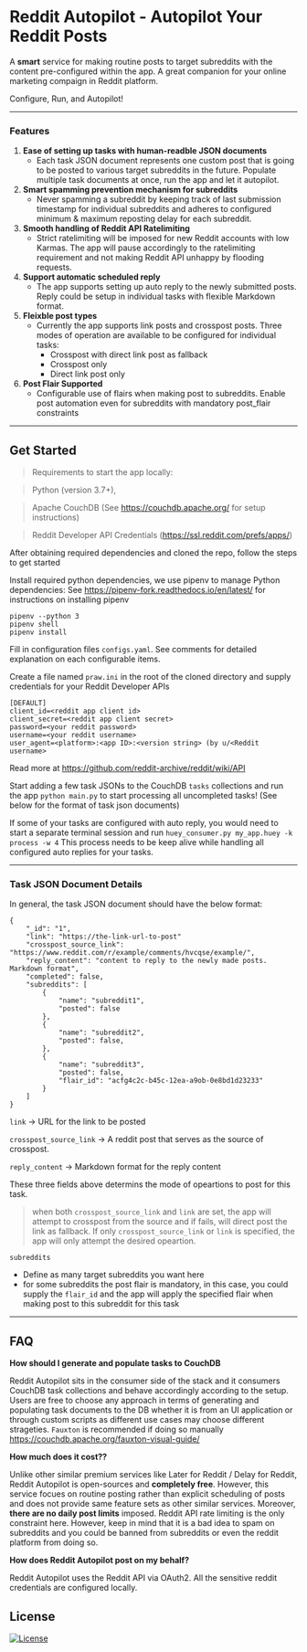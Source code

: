 

# Reddit Autopilot - Autopilot Your Reddit Posts



A **smart** service for making routine posts to target subreddits with the content pre-configured within the app. A great companion for your online marketing compaign in Reddit platform.

Configure, Run, and Autopilot!

---


### Features

1. **Ease of setting up tasks with human-readble JSON documents**
   * Each task JSON document represents one custom post that is going to be posted to various target subreddits in the future. Populate multiple task documents at once, run the app and let it autopilot. 
2. **Smart spamming prevention mechanism for subreddits**
   * Never spamming a subreddit by keeping track of last submission timestamp for individual subreddits and adheres to configured minimum & maximum reposting delay for each subreddit.
3. **Smooth handling of Reddit API Ratelimiting**
   * Strict ratelimiting will be imposed for new Reddit accounts with low Karmas. The app will pause accordingly to the ratelimiting requirement and not making Reddit API unhappy by flooding requests. 
4. **Support automatic scheduled reply**
   * The app supports setting up auto reply to the newly submitted posts. Reply could be setup in individual tasks with flexible Markdown format.
5. **Fleixble post types**
   * Currently the app supports link posts and crosspost posts. Three modes of operation are available to be configured for individual tasks:
        * Crosspost with direct link post as fallback
        * Crosspost only
        * Direct link post only
6. **Post Flair Supported**
   * Configurable use of flairs when making post to subreddits. Enable post automation even for subreddits with mandatory post_flair constraints
  
---

## Get Started

> Requirements to start the app locally:

> Python (version 3.7+), 

> Apache CouchDB (See https://couchdb.apache.org/ for setup instructions)

> Reddit Developer API Credentials (https://ssl.reddit.com/prefs/apps/)

  
  After obtaining required dependencies and cloned the repo, follow the steps to get started
 
 Install required python dependencies, we use pipenv to manage Python dependencies:
 See https://pipenv-fork.readthedocs.io/en/latest/ for instructions on installing pipenv
 ```
 pipenv --python 3
 pipenv shell
 pipenv install
 ```
 
 Fill in configuration files `configs.yaml`. See comments for detailed explanation on each configurable items.
 
 Create a file named `praw.ini` in the root of the cloned directory and supply credentials for your Reddit Developer APIs
 ```
[DEFAULT]
client_id=<reddit app client id>
client_secret=<reddit app client secret>
password=<your reddit password>
username=<your reddit username>
user_agent=<platform>:<app ID>:<version string> (by u/<Reddit username>
 ```
 Read more at https://github.com/reddit-archive/reddit/wiki/API

Start adding a few task JSONs to the CouchDB `tasks` collections and run the app `python main.py` to start processing all uncompleted tasks! (See below for the format of task json documents)

If some of your tasks are configured with auto reply, you would need to start a separate terminal session and run `huey_consumer.py my_app.huey -k process -w 4` This process needs to be keep alive while handling all configured auto replies for your tasks.


---

### Task JSON Document Details

In general, the task JSON document should have the below format:
```
{
    "_id": "1", 
    "link": "https://the-link-url-to-post"
    "crosspost_source_link": "https://www.reddit.com/r/example/comments/hvcqse/example/",
    "reply_content": "content to reply to the newly made posts. Markdown format",
    "completed": false,
    "subreddits": [
        {
            "name": "subreddit1",
            "posted": false
        },
        {
            "name": "subreddit2",
            "posted": false,
        },
        {
            "name": "subreddit3",
            "posted": false,
            "flair_id": "acfg4c2c-b45c-12ea-a9ob-0e8bd1d23233"
        }
    ]
}
```

`link` -> URL for the link to be posted

`crosspost_source_link` -> A reddit post that serves as the source of crosspost.

`reply_content` -> Markdown format for the reply content

These three fields above determins the mode of opeartions to post for this task.


> when both `crosspost_source_link` and `link` are set, the app will attempt to crosspost from the source and if fails, will direct post the link as fallback.
If only `crosspost_source_link` or `link` is specified, the app will only attempt the desired opeartion. 

`subreddits`
  - Define as many target subreddits you want here
  - for some subreddits the post flair is mandatory, in this case, you could supply the `flair_id` and the app will apply the specified flair when making post to this subreddit for this task

---

## FAQ

 **How should I generate and populate tasks to CouchDB**

Reddit Autopilot sits in the consumer side of the stack and it consumers CouchDB task collections and behave accordingly according to the setup. Users are free to choose any approach in terms of generating and populating task documents to the DB whether it is from an UI application or through custom scripts as different use cases may choose different strageties.
`Fauxton` is recommended if doing so manually
https://couchdb.apache.org/fauxton-visual-guide/ 

 **How much does it cost??**

Unlike other similar premium services like Later for Reddit / Delay for Reddit, Reddit Autopilot is open-sources and **completely free**. However, this service focues on routine posting rather than explicit scheduling of posts and does not provide same feature sets as other similar services. 
Moreover, **there are no daily post limits** imposed. Reddit API rate limiting is the only constraint here. However, keep in mind that it is a bad idea to spam on subreddits and you could be banned from subreddits or even the reddit platform from doing so. 

 **How does Reddit Autopilot post on my behalf?**

Reddit Autopilot uses the Reddit API via OAuth2. All the sensitive reddit credentials are configured locally.

## License

[![License](http://img.shields.io/:license-mit-blue.svg?style=flat-square)](http://badges.mit-license.org)
